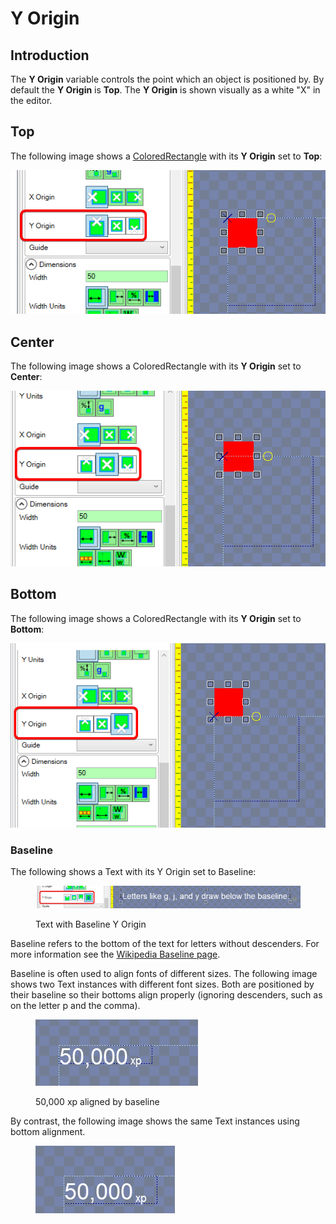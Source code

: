 # Y Origin

## Introduction

The **Y Origin** variable controls the point which an object is positioned by. By default the **Y Origin** is **Top**. The **Y Origin** is shown visually as a white "X" in the editor.

## Top

The following image shows a [ColoredRectangle](../coloredrectangle.md) with its **Y Origin** set to **Top**:

![ColoredRectangle with Top Y Origin](<../../../.gitbook/assets/25_19 38 16.png>)

## Center

The following image shows a ColoredRectangle with its **Y Origin** set to **Center**:

![ColoredRectangle with Center Y Origin](<../../../.gitbook/assets/25_19 39 18.png>)

## Bottom

The following image shows a ColoredRectangle with its **Y Origin** set to **Bottom**:

![ColoredRectangle with Bottom Y Origin](<../../../.gitbook/assets/25_19 39 56.png>)

### Baseline

The following shows a Text with its Y Origin set to Baseline:

<figure><img src="../../../.gitbook/assets/25_19 42 32.png" alt=""><figcaption><p>Text with Baseline Y Origin</p></figcaption></figure>

Baseline refers to the bottom of the text for letters without descenders. For more information see the [Wikipedia Baseline page](https://en.wikipedia.org/wiki/Baseline_\(typography\)).

Baseline is often used to align fonts of different sizes. The following image shows two Text instances with different font sizes. Both are positioned by their baseline so their bottoms align properly (ignoring descenders, such as on the letter p and the comma).

<figure><img src="../../../.gitbook/assets/image (2) (1) (1) (1) (1) (1) (1) (1) (1) (1) (1) (1) (1) (1) (1) (1) (1) (1) (1) (1) (1) (1) (1) (1) (1) (1) (1).png" alt=""><figcaption><p>50,000 xp aligned by baseline</p></figcaption></figure>

By contrast, the following image shows the same Text instances using bottom alignment.&#x20;

<figure><img src="../../../.gitbook/assets/image (31).png" alt=""><figcaption></figcaption></figure>
